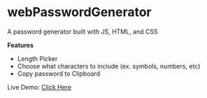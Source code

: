 # webPasswordGenerator
A password generator built with JS, HTML, and CSS

**Features**
- Length Picker
- Choose what characters to include (ex. symbols, numbers, etc)
- Copy password to Clipboard 

Live Demo: [Click Here](https://password-generator-filip.netlify.app/)


